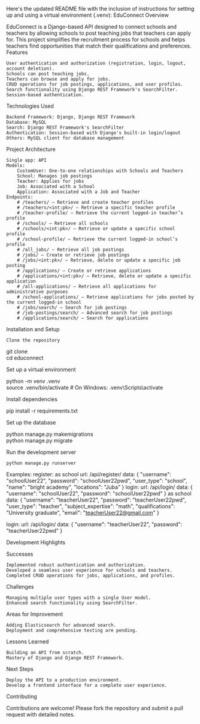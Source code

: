 Here's the updated README file with the inclusion of instructions for setting up and using a virtual environment (.venv):
EduConnect
Overview

EduConnect is a Django-based API designed to connect schools and teachers by allowing schools to post teaching jobs that teachers can apply for. This project simplifies the recruitment process for schools and helps teachers find opportunities that match their qualifications and preferences.
Features

    User authentication and authorization (registration, login, logout, account deletion).
    Schools can post teaching jobs.
    Teachers can browse and apply for jobs.
    CRUD operations for job postings, applications, and user profiles.
    Search functionality using Django REST Framework's SearchFilter.
    Session-based authentication.

Technologies Used

    Backend Framework: Django, Django REST Framework
    Database: MySQL
    Search: Django REST Framework's SearchFilter
    Authentication: Session-based with Django's built-in login/logout
    Others: MySQL client for database management

Project Architecture

    Single app: API
    Models:
        CustomUser: One-to-one relationships with Schools and Teachers
        School: Manages job postings
        Teacher: Applies for jobs
        Job: Associated with a School
        Application: Associated with a Job and Teacher
    Endpoints:
        # /teachers/ – Retrieve and create teacher profiles
        # /teachers/<int:pk>/ – Retrieve a specific teacher profile
        # /teacher-profile/ – Retrieve the current logged-in teacher’s profile
        # /schools/ – Retrieve all schools
        # /schools/<int:pk>/ – Retrieve or update a specific school profile
        # /school-profile/ – Retrieve the current logged-in school’s profile
        # /all_jobs/ – Retrieve all job postings
        # /jobs/ – Create or retrieve job postings
        # /jobs/<int:pk>/ – Retrieve, delete or update a specific job posting
        # /applications/ – Create or retrieve applications
        # /applications/<int:pk>/ – Retrieve, delete or update a specific application
        # /all-applications/ – Retrieve all applications for administrative purposes
        # /school-applications/ – Retrieve applications for jobs posted by the current logged-in school
        # /jobs/search/ – Search for job postings
        # /job-postings/search/ – Advanced search for job postings
        # /applications/search/ – Search for applications

Installation and Setup

    Clone the repository

git clone <repository-url>  
cd educonnect  

Set up a virtual environment

python -m venv .venv  
source .venv/bin/activate  # On Windows: .venv\Scripts\activate  

Install dependencies

pip install -r requirements.txt  

Set up the database

python manage.py makemigrations  
python manage.py migrate  

Run the development server

    python manage.py runserver  

Examples:
register:
as school
    url: /api/register/
    data: {
        "username": "schoolUser22",
        "password": "schoolUser22pwd",
        "user_type": "school",
        "name": "bright academy",
        "locations": "Juba"
    }
    login:
url: /api/login/
    data: {
        "username": "schoolUser22",
        "password": "schoolUser22pwd"
    }
as school
    data: {
        "username": "teacherUser22",
        "password": "teacherUser22pwd",
        "user_type": "teacher",
        "subject_expertise": "math",
        "qualifications": "University graduate",
        "email": "teacherUser22@gmail.com"
    }

login:
url: /api/login/
    data: {
        "username": "teacherUser22",
        "password": "teacherUser22pwd"
    }


Development Highlights

Successes

    Implemented robust authentication and authorization.
    Developed a seamless user experience for schools and teachers.
    Completed CRUD operations for jobs, applications, and profiles.

Challenges

    Managing multiple user types with a single User model.
    Enhanced search functionality using SearchFilter.

Areas for Improvement

    Adding Elasticsearch for advanced search.
    Deployment and comprehensive testing are pending.

Lessons Learned

    Building an API from scratch.
    Mastery of Django and Django REST Framework.

Next Steps

    Deploy the API to a production environment.
    Develop a frontend interface for a complete user experience.

Contributing

Contributions are welcome! Please fork the repository and submit a pull request with detailed notes.
